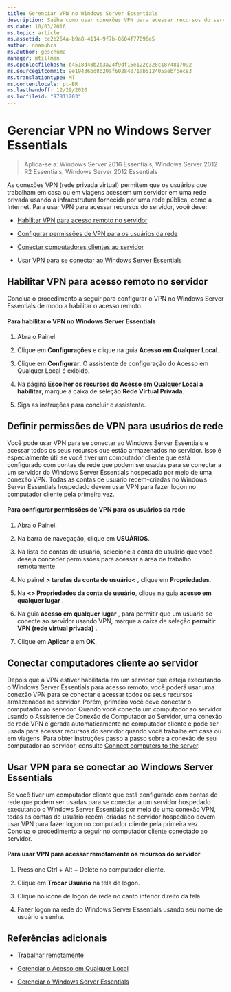 ```yaml
---
title: Gerenciar VPN no Windows Server Essentials
description: Saiba como usar conexões VPN para acessar recursos do servidor.
ms.date: 10/03/2016
ms.topic: article
ms.assetid: cc2b264a-b9a8-4114-9f7b-8604f77096e5
author: nnamuhcs
ms.author: geschuma
manager: mtillman
ms.openlocfilehash: b4518d43b2b3a24f9df15e122c328c1874817092
ms.sourcegitcommit: 9e19436bd8b20af60284071ab512405aebfbec83
ms.translationtype: MT
ms.contentlocale: pt-BR
ms.lasthandoff: 12/29/2020
ms.locfileid: "97811203"
---
```

# <a name="manage-vpn-in-windows-server-essentials"></a>Gerenciar VPN no Windows Server Essentials

>Aplica-se a: Windows Server 2016 Essentials, Windows Server 2012 R2 Essentials, Windows Server 2012 Essentials

 As conexões VPN (rede privada virtual) permitem que os usuários que trabalham em casa ou em viagens acessem um servidor em uma rede privada usando a infraestrutura fornecida por uma rede pública, como a Internet. Para usar VPN para acessar recursos do servidor, você deve:

-   [Habilitar VPN para acesso remoto no servidor](Manage-VPN-in-Windows-Server-Essentials.md#BKMK_1)

-   [Configurar permissões de VPN para os usuários da rede](Manage-VPN-in-Windows-Server-Essentials.md#BKMK_2)

-   [Conectar computadores clientes ao servidor](Manage-VPN-in-Windows-Server-Essentials.md#BKMK_Connect)

-   [Usar VPN para se conectar ao Windows Server Essentials](Manage-VPN-in-Windows-Server-Essentials.md#BKMK_3)

##  <a name="enable-vpn-for-remote-access-on-the-server"></a><a name="BKMK_1"></a> Habilitar VPN para acesso remoto no servidor
 Conclua o procedimento a seguir para configurar o VPN no Windows Server Essentials de modo a habilitar o acesso remoto.

#### <a name="to-enable-vpn-in-windows-server-essentials"></a>Para habilitar o VPN no Windows Server Essentials

1.  Abra o Painel.

2.  Clique em **Configurações** e clique na guia **Acesso em Qualquer Local**.

3.  Clique em **Configurar**. O assistente de configuração do Acesso em Qualquer Local é exibido.

4.  Na página **Escolher os recursos do Acesso em Qualquer Local a habilitar**, marque a caixa de seleção **Rede Virtual Privada**.

5.  Siga as instruções para concluir o assistente.

##  <a name="set-vpn-permissions-for-network-users"></a><a name="BKMK_2"></a> Definir permissões de VPN para usuários de rede
 Você pode usar VPN para se conectar ao Windows Server Essentials e acessar todos os seus recursos que estão armazenados no servidor. Isso é especialmente útil se você tiver um computador cliente que está configurado com contas de rede que podem ser usadas para se conectar a um servidor do Windows Server Essentials hospedado por meio de uma conexão VPN. Todas as contas de usuário recém-criadas no Windows Server Essentials hospedado devem usar VPN para fazer logon no computador cliente pela primeira vez.

#### <a name="to-set-vpn-permissions-for-network-users"></a>Para configurar permissões de VPN para os usuários da rede

1.  Abra o Painel.

2.  Na barra de navegação, clique em **USUÁRIOS**.

3.  Na lista de contas de usuário, selecione a conta de usuário que você deseja conceder permissões para acessar a área de trabalho remotamente.

4.  No painel **\> tarefas da conta de usuário<** , clique em **Propriedades**.

5.  Na **<\> Propriedades da conta de usuário**, clique na guia **acesso em qualquer lugar** .

6.  Na guia **acesso em qualquer lugar** , para permitir que um usuário se conecte ao servidor usando VPN, marque a caixa de seleção **permitir VPN (rede virtual privada)**  .

7.  Clique em **Aplicar** e em **OK**.

##  <a name="connect-client-computers-to-the-server"></a><a name="BKMK_Connect"></a> Conectar computadores cliente ao servidor
 Depois que a VPN estiver habilitada em um servidor que esteja executando o Windows Server Essentials para acesso remoto, você poderá usar uma conexão VPN para se conectar e acessar todos os seus recursos armazenados no servidor. Porém, primeiro você deve conectar o computador ao servidor. Quando você conecta um computador ao servidor usando o Assistente de Conexão de Computador ao Servidor, uma conexão de rede VPN é gerada automaticamente no computador cliente e pode ser usada para acessar recursos do servidor quando você trabalha em casa ou em viagens. Para obter instruções passo a passo sobre a conexão de seu computador ao servidor, consulte [Connect computers to the server](../use/Get-Connected-in-Windows-Server-Essentials.md#BKMK_9).

##  <a name="use-vpn-to-connect-to-windows-server-essentials"></a><a name="BKMK_3"></a> Usar VPN para se conectar ao Windows Server Essentials
 Se você tiver um computador cliente que está configurado com contas de rede que podem ser usadas para se conectar a um servidor hospedado executando o Windows Server Essentials por meio de uma conexão VPN, todas as contas de usuário recém-criadas no servidor hospedado devem usar VPN para fazer logon no computador cliente pela primeira vez. Conclua o procedimento a seguir no computador cliente conectado ao servidor.

#### <a name="to-use-vpn-to-remotely-access-server-resources"></a>Para usar VPN para acessar remotamente os recursos do servidor

1.  Pressione Ctrl + Alt + Delete no computador cliente.

2.  Clique em **Trocar Usuário** na tela de logon.

3.  Clique no ícone de logon de rede no canto inferior direito da tela.

4.  Fazer logon na rede do Windows Server Essentials usando seu nome de usuário e senha.

## <a name="additional-references"></a>Referências adicionais

-   [Trabalhar remotamente](../use/Work-Remotely-in-Windows-Server-Essentials.md)

-   [Gerenciar o Acesso em Qualquer Local](Manage-Anywhere-Access-in-Windows-Server-Essentials.md)

-   [Gerenciar o Windows Server Essentials](Manage-Windows-Server-Essentials.md)
